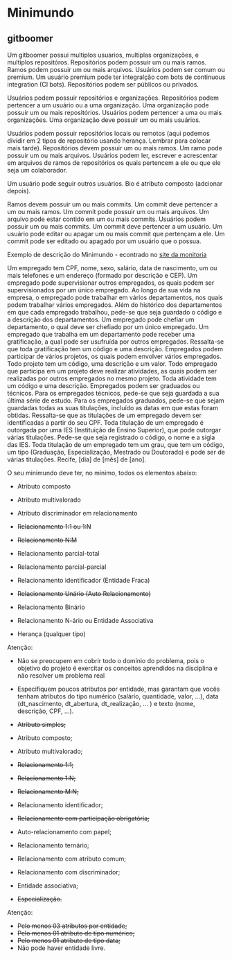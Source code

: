 # Minimundo

## gitboomer

Um gitboomer possui multiplos usuarios, multiplas organizações, e multiplos repositóros. Repositórios podem possuir um ou mais ramos. Ramos podem possuir um ou mais arquivos. Usuários podem ser comum ou premium. Um usuário premium pode ter integralção com bots de continuous integration (CI bots). Repositórios podem ser públicos ou privados. 

Usuários podem possuir repositórios e organizações. Repositórios podem pertencer a um usuário ou a uma organização. Uma organização pode possuir um ou mais repositórios. Usuários podem pertencer a uma ou mais organizações. Uma organização deve possuir um ou mais usuários.

Usuários podem possuir repositórios locais ou remotos (aqui podemos dividir em 2 tipos de repositório usando herança. Lembrar para colocar mais tarde). Repositórios devem possuir um ou mais ramos. Um ramo pode possuir um ou mais arquivos. Usuários podem ler, escrever e acrescentar em arquivos de ramos de repositórios os quais pertencem a ele ou que ele seja um colaborador.

Um usuário pode seguir outros usuários. Bio é atributo composto (adcionar depois).

Ramos devem possuir um ou mais commits. Um commit deve pertencer a um ou mais ramos. Um commit pode possuir um ou mais arquivos. Um arquivo pode estar contido em um ou mais commits. Usuários podem possuir um ou mais commits. Um commit deve pertencer a um usuário. Um usuário pode editar ou apagar um ou mais commit que pertençam a ele. Um commit pode ser editado ou apagado por um usuário que o possua.

Exemplo de descrição do Minimundo - econtrado no [site da monitoria](https://sites.google.com/a/cin.ufpe.br/if685ec/material)

Um empregado tem CPF, nome, sexo, salário, data de nascimento, um ou mais telefones e um endereço (formado por descrição e CEP). Um empregado pode supervisionar outros empregados, os quais podem ser supervisionados por um único empregado. Ao longo de sua vida na empresa, o empregado pode trabalhar em vários departamentos, nos quais podem trabalhar vários empregados. Além do histórico dos departamentos em que cada empregado trabalhou, pede-se que seja guardado o código e a descrição dos departamentos. Um empregado pode chefiar um departamento, o qual deve ser chefiado por um único empregado. Um empregado que trabalha em um departamento pode receber uma gratificação, a qual pode ser usufruída por outros empregados. Ressalta-se que toda gratificação tem um código e uma descrição. Empregados podem participar de vários projetos, os quais podem envolver vários empregados. Todo projeto tem um código, uma descrição e um valor. Todo empregado que participa em um projeto deve realizar atividades, as quais podem ser realizadas por outros empregados no mesmo projeto. Toda atividade tem um código e uma descrição. Empregados podem ser graduados ou técnicos. Para os empregados técnicos, pede-se que seja guardada a sua última série de estudo. Para os empregados graduados, pede-se que sejam guardadas todas as suas titulações, incluído as datas em que estas foram obtidas. Ressalta-se que as titulações de um empregado devem ser identificadas a partir do seu CPF. Toda titulação de um empregado é outorgada por uma IES (Instituição de Ensino Superior), que pode outorgar várias titulações. Pede-se que seja registrado o código, o nome e a sigla das IES. Toda titulação de um empregado tem um grau, que tem um código, um tipo (Graduação, Especialização, Mestrado ou Doutorado) e pode ser de várias titulações. 
Recife, [dia] de [mês] de [ano].

O seu minimundo deve ter, no mínimo, todos os elementos abaixo:  

* Atributo composto
* Atributo multivalorado
* Atributo discriminador em relacionamento

* ~~Relacionamento 1:1 ou 1:N~~
* ~~Relacionamento N:M~~
* Relacionamento parcial-total
* Relacionamento parcial-parcial
* Relacionamento identificador (Entidade Fraca)
* ~~Relacionamento Unário (Auto Relacionamento)~~
* Relacionamento Binário
* Relacionamento N-ário ou Entidade Associativa
* Herança (qualquer tipo)

Atenção:
* Não se preocupem em cobrir todo o domínio do problema, pois o objetivo do projeto é exercitar os conceitos aprendidos na disciplina e não resolver um problema real
* Especifiquem poucos atributos por entidade, mas garantam que vocês tenham atributos do tipo numérico (salário, quantidade, valor, …), data (dt_nascimento, dt_abertura, dt_realização, ... ) e texto (nome, descrição, CPF, ...).

* ~~Atributo simples;~~
* Atributo composto;
* Atributo multivalorado;
* ~~Relacionamento 1:1;~~
* ~~Relacionamento 1:N;~~
* ~~Relacionamento M:N;~~
* Relacionamento identificador;
* ~~Relacionamento com participação obrigatória;~~
* Auto-relacionamento com papel;
* Relacionamento ternário;
* Relacionamento com atributo comum;
* Relacionamento com discriminador;
* Entidade associativa;
* ~~Especialização.~~

Atenção:
* ~~Pelo menos 03 atributos por entidade;~~
* ~~Pelo menos 01 atributo de tipo numérico;~~
* ~~Pelo menos 01 atributo de tipo data;~~
* Não pode haver entidade livre.
